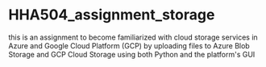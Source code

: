 # HHA504_assignment_storage
this is an assignment to become familiarized with cloud storage services in Azure and Google Cloud Platform (GCP) by uploading files to Azure Blob Storage and GCP Cloud Storage using both Python and the platform's GUI
